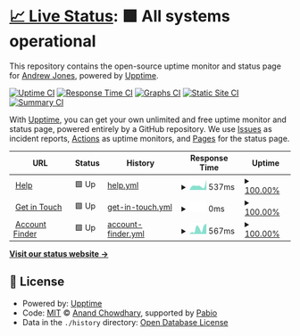 # [📈 Live Status](https://jonesyriffic.github.io/gsp-peacock): <!--live status--> **🟩 All systems operational**

This repository contains the open-source uptime monitor and status page for [Andrew Jones](https://jonesyriffic.github.io/gsp-peacock), powered by [Upptime](https://github.com/upptime/upptime).

[![Uptime CI](https://github.com/jonesyriffic/gsp-peacock/workflows/Uptime%20CI/badge.svg)](https://github.com/jonesyriffic/gsp-peacock/actions?query=workflow%3A%22Uptime+CI%22)
[![Response Time CI](https://github.com/jonesyriffic/gsp-peacock/workflows/Response%20Time%20CI/badge.svg)](https://github.com/jonesyriffic/gsp-peacock/actions?query=workflow%3A%22Response+Time+CI%22)
[![Graphs CI](https://github.com/jonesyriffic/gsp-peacock/workflows/Graphs%20CI/badge.svg)](https://github.com/jonesyriffic/gsp-peacock/actions?query=workflow%3A%22Graphs+CI%22)
[![Static Site CI](https://github.com/jonesyriffic/gsp-peacock/workflows/Static%20Site%20CI/badge.svg)](https://github.com/jonesyriffic/gsp-peacock/actions?query=workflow%3A%22Static+Site+CI%22)
[![Summary CI](https://github.com/jonesyriffic/gsp-peacock/workflows/Summary%20CI/badge.svg)](https://github.com/jonesyriffic/gsp-peacock/actions?query=workflow%3A%22Summary+CI%22)

With [Upptime](https://upptime.js.org), you can get your own unlimited and free uptime monitor and status page, powered entirely by a GitHub repository. We use [Issues](https://github.com/jonesyriffic/gsp-peacock/issues) as incident reports, [Actions](https://github.com/jonesyriffic/gsp-peacock/actions) as uptime monitors, and [Pages](https://jonesyriffic.github.io/gsp-peacock) for the status page.

<!--start: status pages-->
<!-- This summary is generated by Upptime (https://github.com/upptime/upptime) -->
<!-- Do not edit this manually, your changes will be overwritten -->
<!-- prettier-ignore -->
| URL | Status | History | Response Time | Uptime |
| --- | ------ | ------- | ------------- | ------ |
| <img alt="" src="https://icons.duckduckgo.com/ip3/www.peacocktv.com.ico" height="13"> [Help](https://www.peacocktv.com/help) | 🟩 Up | [help.yml](https://github.com/jonesyriffic/gsp-peacock/commits/HEAD/history/help.yml) | <details><summary><img alt="Response time graph" src="./graphs/help/response-time-week.png" height="20"> 537ms</summary><br><a href="https://jonesyriffic.github.io/gsp-peacock/history/help"><img alt="Response time 657" src="https://img.shields.io/endpoint?url=https%3A%2F%2Fraw.githubusercontent.com%2Fjonesyriffic%2Fgsp-peacock%2FHEAD%2Fapi%2Fhelp%2Fresponse-time.json"></a><br><a href="https://jonesyriffic.github.io/gsp-peacock/history/help"><img alt="24-hour response time 1225" src="https://img.shields.io/endpoint?url=https%3A%2F%2Fraw.githubusercontent.com%2Fjonesyriffic%2Fgsp-peacock%2FHEAD%2Fapi%2Fhelp%2Fresponse-time-day.json"></a><br><a href="https://jonesyriffic.github.io/gsp-peacock/history/help"><img alt="7-day response time 537" src="https://img.shields.io/endpoint?url=https%3A%2F%2Fraw.githubusercontent.com%2Fjonesyriffic%2Fgsp-peacock%2FHEAD%2Fapi%2Fhelp%2Fresponse-time-week.json"></a><br><a href="https://jonesyriffic.github.io/gsp-peacock/history/help"><img alt="30-day response time 755" src="https://img.shields.io/endpoint?url=https%3A%2F%2Fraw.githubusercontent.com%2Fjonesyriffic%2Fgsp-peacock%2FHEAD%2Fapi%2Fhelp%2Fresponse-time-month.json"></a><br><a href="https://jonesyriffic.github.io/gsp-peacock/history/help"><img alt="1-year response time 657" src="https://img.shields.io/endpoint?url=https%3A%2F%2Fraw.githubusercontent.com%2Fjonesyriffic%2Fgsp-peacock%2FHEAD%2Fapi%2Fhelp%2Fresponse-time-year.json"></a></details> | <details><summary><a href="https://jonesyriffic.github.io/gsp-peacock/history/help">100.00%</a></summary><a href="https://jonesyriffic.github.io/gsp-peacock/history/help"><img alt="All-time uptime 100.00%" src="https://img.shields.io/endpoint?url=https%3A%2F%2Fraw.githubusercontent.com%2Fjonesyriffic%2Fgsp-peacock%2FHEAD%2Fapi%2Fhelp%2Fuptime.json"></a><br><a href="https://jonesyriffic.github.io/gsp-peacock/history/help"><img alt="24-hour uptime 100.00%" src="https://img.shields.io/endpoint?url=https%3A%2F%2Fraw.githubusercontent.com%2Fjonesyriffic%2Fgsp-peacock%2FHEAD%2Fapi%2Fhelp%2Fuptime-day.json"></a><br><a href="https://jonesyriffic.github.io/gsp-peacock/history/help"><img alt="7-day uptime 100.00%" src="https://img.shields.io/endpoint?url=https%3A%2F%2Fraw.githubusercontent.com%2Fjonesyriffic%2Fgsp-peacock%2FHEAD%2Fapi%2Fhelp%2Fuptime-week.json"></a><br><a href="https://jonesyriffic.github.io/gsp-peacock/history/help"><img alt="30-day uptime 100.00%" src="https://img.shields.io/endpoint?url=https%3A%2F%2Fraw.githubusercontent.com%2Fjonesyriffic%2Fgsp-peacock%2FHEAD%2Fapi%2Fhelp%2Fuptime-month.json"></a><br><a href="https://jonesyriffic.github.io/gsp-peacock/history/help"><img alt="1-year uptime 100.00%" src="https://img.shields.io/endpoint?url=https%3A%2F%2Fraw.githubusercontent.com%2Fjonesyriffic%2Fgsp-peacock%2FHEAD%2Fapi%2Fhelp%2Fuptime-year.json"></a></details>
| <img alt="" src="https://icons.duckduckgo.com/ip3/www.peacocktv.com.ico" height="13"> [Get in Touch](https://www.peacocktv.com/help/get-in-touch) | 🟩 Up | [get-in-touch.yml](https://github.com/jonesyriffic/gsp-peacock/commits/HEAD/history/get-in-touch.yml) | <details><summary><img alt="Response time graph" src="./graphs/get-in-touch/response-time-week.png" height="20"> 0ms</summary><br><a href="https://jonesyriffic.github.io/gsp-peacock/history/get-in-touch"><img alt="Response time 0" src="https://img.shields.io/endpoint?url=https%3A%2F%2Fraw.githubusercontent.com%2Fjonesyriffic%2Fgsp-peacock%2FHEAD%2Fapi%2Fget-in-touch%2Fresponse-time.json"></a><br><a href="https://jonesyriffic.github.io/gsp-peacock/history/get-in-touch"><img alt="24-hour response time 0" src="https://img.shields.io/endpoint?url=https%3A%2F%2Fraw.githubusercontent.com%2Fjonesyriffic%2Fgsp-peacock%2FHEAD%2Fapi%2Fget-in-touch%2Fresponse-time-day.json"></a><br><a href="https://jonesyriffic.github.io/gsp-peacock/history/get-in-touch"><img alt="7-day response time 0" src="https://img.shields.io/endpoint?url=https%3A%2F%2Fraw.githubusercontent.com%2Fjonesyriffic%2Fgsp-peacock%2FHEAD%2Fapi%2Fget-in-touch%2Fresponse-time-week.json"></a><br><a href="https://jonesyriffic.github.io/gsp-peacock/history/get-in-touch"><img alt="30-day response time 0" src="https://img.shields.io/endpoint?url=https%3A%2F%2Fraw.githubusercontent.com%2Fjonesyriffic%2Fgsp-peacock%2FHEAD%2Fapi%2Fget-in-touch%2Fresponse-time-month.json"></a><br><a href="https://jonesyriffic.github.io/gsp-peacock/history/get-in-touch"><img alt="1-year response time 0" src="https://img.shields.io/endpoint?url=https%3A%2F%2Fraw.githubusercontent.com%2Fjonesyriffic%2Fgsp-peacock%2FHEAD%2Fapi%2Fget-in-touch%2Fresponse-time-year.json"></a></details> | <details><summary><a href="https://jonesyriffic.github.io/gsp-peacock/history/get-in-touch">100.00%</a></summary><a href="https://jonesyriffic.github.io/gsp-peacock/history/get-in-touch"><img alt="All-time uptime 100.00%" src="https://img.shields.io/endpoint?url=https%3A%2F%2Fraw.githubusercontent.com%2Fjonesyriffic%2Fgsp-peacock%2FHEAD%2Fapi%2Fget-in-touch%2Fuptime.json"></a><br><a href="https://jonesyriffic.github.io/gsp-peacock/history/get-in-touch"><img alt="24-hour uptime 100.00%" src="https://img.shields.io/endpoint?url=https%3A%2F%2Fraw.githubusercontent.com%2Fjonesyriffic%2Fgsp-peacock%2FHEAD%2Fapi%2Fget-in-touch%2Fuptime-day.json"></a><br><a href="https://jonesyriffic.github.io/gsp-peacock/history/get-in-touch"><img alt="7-day uptime 100.00%" src="https://img.shields.io/endpoint?url=https%3A%2F%2Fraw.githubusercontent.com%2Fjonesyriffic%2Fgsp-peacock%2FHEAD%2Fapi%2Fget-in-touch%2Fuptime-week.json"></a><br><a href="https://jonesyriffic.github.io/gsp-peacock/history/get-in-touch"><img alt="30-day uptime 100.00%" src="https://img.shields.io/endpoint?url=https%3A%2F%2Fraw.githubusercontent.com%2Fjonesyriffic%2Fgsp-peacock%2FHEAD%2Fapi%2Fget-in-touch%2Fuptime-month.json"></a><br><a href="https://jonesyriffic.github.io/gsp-peacock/history/get-in-touch"><img alt="1-year uptime 100.00%" src="https://img.shields.io/endpoint?url=https%3A%2F%2Fraw.githubusercontent.com%2Fjonesyriffic%2Fgsp-peacock%2FHEAD%2Fapi%2Fget-in-touch%2Fuptime-year.json"></a></details>
| <img alt="" src="https://icons.duckduckgo.com/ip3/www.peacocktv.com.ico" height="13"> [Account Finder](https://www.peacocktv.com/help/account-finder) | 🟩 Up | [account-finder.yml](https://github.com/jonesyriffic/gsp-peacock/commits/HEAD/history/account-finder.yml) | <details><summary><img alt="Response time graph" src="./graphs/account-finder/response-time-week.png" height="20"> 567ms</summary><br><a href="https://jonesyriffic.github.io/gsp-peacock/history/account-finder"><img alt="Response time 467" src="https://img.shields.io/endpoint?url=https%3A%2F%2Fraw.githubusercontent.com%2Fjonesyriffic%2Fgsp-peacock%2FHEAD%2Fapi%2Faccount-finder%2Fresponse-time.json"></a><br><a href="https://jonesyriffic.github.io/gsp-peacock/history/account-finder"><img alt="24-hour response time 1089" src="https://img.shields.io/endpoint?url=https%3A%2F%2Fraw.githubusercontent.com%2Fjonesyriffic%2Fgsp-peacock%2FHEAD%2Fapi%2Faccount-finder%2Fresponse-time-day.json"></a><br><a href="https://jonesyriffic.github.io/gsp-peacock/history/account-finder"><img alt="7-day response time 567" src="https://img.shields.io/endpoint?url=https%3A%2F%2Fraw.githubusercontent.com%2Fjonesyriffic%2Fgsp-peacock%2FHEAD%2Fapi%2Faccount-finder%2Fresponse-time-week.json"></a><br><a href="https://jonesyriffic.github.io/gsp-peacock/history/account-finder"><img alt="30-day response time 609" src="https://img.shields.io/endpoint?url=https%3A%2F%2Fraw.githubusercontent.com%2Fjonesyriffic%2Fgsp-peacock%2FHEAD%2Fapi%2Faccount-finder%2Fresponse-time-month.json"></a><br><a href="https://jonesyriffic.github.io/gsp-peacock/history/account-finder"><img alt="1-year response time 467" src="https://img.shields.io/endpoint?url=https%3A%2F%2Fraw.githubusercontent.com%2Fjonesyriffic%2Fgsp-peacock%2FHEAD%2Fapi%2Faccount-finder%2Fresponse-time-year.json"></a></details> | <details><summary><a href="https://jonesyriffic.github.io/gsp-peacock/history/account-finder">100.00%</a></summary><a href="https://jonesyriffic.github.io/gsp-peacock/history/account-finder"><img alt="All-time uptime 100.00%" src="https://img.shields.io/endpoint?url=https%3A%2F%2Fraw.githubusercontent.com%2Fjonesyriffic%2Fgsp-peacock%2FHEAD%2Fapi%2Faccount-finder%2Fuptime.json"></a><br><a href="https://jonesyriffic.github.io/gsp-peacock/history/account-finder"><img alt="24-hour uptime 100.00%" src="https://img.shields.io/endpoint?url=https%3A%2F%2Fraw.githubusercontent.com%2Fjonesyriffic%2Fgsp-peacock%2FHEAD%2Fapi%2Faccount-finder%2Fuptime-day.json"></a><br><a href="https://jonesyriffic.github.io/gsp-peacock/history/account-finder"><img alt="7-day uptime 100.00%" src="https://img.shields.io/endpoint?url=https%3A%2F%2Fraw.githubusercontent.com%2Fjonesyriffic%2Fgsp-peacock%2FHEAD%2Fapi%2Faccount-finder%2Fuptime-week.json"></a><br><a href="https://jonesyriffic.github.io/gsp-peacock/history/account-finder"><img alt="30-day uptime 100.00%" src="https://img.shields.io/endpoint?url=https%3A%2F%2Fraw.githubusercontent.com%2Fjonesyriffic%2Fgsp-peacock%2FHEAD%2Fapi%2Faccount-finder%2Fuptime-month.json"></a><br><a href="https://jonesyriffic.github.io/gsp-peacock/history/account-finder"><img alt="1-year uptime 100.00%" src="https://img.shields.io/endpoint?url=https%3A%2F%2Fraw.githubusercontent.com%2Fjonesyriffic%2Fgsp-peacock%2FHEAD%2Fapi%2Faccount-finder%2Fuptime-year.json"></a></details>

<!--end: status pages-->

[**Visit our status website →**](https://jonesyriffic.github.io/gsp-peacock)

## 📄 License

- Powered by: [Upptime](https://github.com/upptime/upptime)
- Code: [MIT](./LICENSE) © [Anand Chowdhary](https://anandchowdhary.com), supported by [Pabio](https://pabio.com)
- Data in the `./history` directory: [Open Database License](https://opendatacommons.org/licenses/odbl/1-0/)

